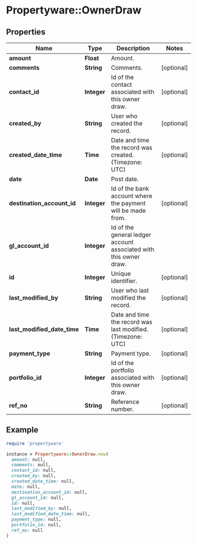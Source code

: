 # Propertyware::OwnerDraw

## Properties

| Name | Type | Description | Notes |
| ---- | ---- | ----------- | ----- |
| **amount** | **Float** | Amount. |  |
| **comments** | **String** | Comments. | [optional] |
| **contact_id** | **Integer** | Id of the contact associated with this owner draw. | [optional] |
| **created_by** | **String** | User who created the record. | [optional] |
| **created_date_time** | **Time** | Date and time the record was created. (Timezone: UTC) | [optional] |
| **date** | **Date** | Post date. |  |
| **destination_account_id** | **Integer** | Id of the bank account where the payment will be made from. | [optional] |
| **gl_account_id** | **Integer** | Id of the general ledger account associated with this owner draw. |  |
| **id** | **Integer** | Unique identifier. | [optional] |
| **last_modified_by** | **String** | User who last modified the record. | [optional] |
| **last_modified_date_time** | **Time** | Date and time the record was last modified. (Timezone: UTC) | [optional] |
| **payment_type** | **String** | Payment type. | [optional] |
| **portfolio_id** | **Integer** | Id of the portfolio associated with this owner draw. | [optional] |
| **ref_no** | **String** | Reference number. | [optional] |

## Example

```ruby
require 'propertyware'

instance = Propertyware::OwnerDraw.new(
  amount: null,
  comments: null,
  contact_id: null,
  created_by: null,
  created_date_time: null,
  date: null,
  destination_account_id: null,
  gl_account_id: null,
  id: null,
  last_modified_by: null,
  last_modified_date_time: null,
  payment_type: null,
  portfolio_id: null,
  ref_no: null
)
```

